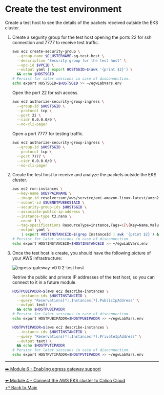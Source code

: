 # Create the test environment

Create a test host to see the details of the packets received outside the EKS cluster.

1. Create a segurity group for the test host opening the ports 22 for ssh connection and 7777 to receive test traffic.

   ```bash
   aws ec2 create-security-group \
     --group-name $CLUSTERNAME-sg-test-host \
     --description "Security group for the test host" \
     --vpc-id $VPCID \
     --output yaml | export HOSTSGID=$(awk '{print $2}') \
     && echo $HOSTSGID
   # Persist for later sessions in case of disconnection.
   echo export HOSTSGID=$HOSTSGID >> ~/egwLabVars.env
   ```

   Open the port 22 for ssh access.

   ```bash
   aws ec2 authorize-security-group-ingress \
     --group-id $HOSTSGID \
     --protocol tcp \
     --port 22 \
     --cidr 0.0.0.0/0 \
     --no-cli-pager
   ```
   
   Open a port 7777 for testing traffic.

   ```bash
   aws ec2 authorize-security-group-ingress \
     --group-id $HOSTSGID \
     --protocol tcp \
     --port 7777 \
     --cidr 0.0.0.0/0 \
     --no-cli-pager
   ```

2. Create the test host to receive and analyze the packets outside the EKS cluster.

   ```bash
   aws ec2 run-instances \
     --key-name $KEYPAIRNAME \
     --image-id resolve:ssm:/aws/service/ami-amazon-linux-latest/amzn2-ami-hvm-x86_64-gp2 \
     --subnet-id $SUBNETPUBEKS1AID \
     --security-group-ids $HOSTSGID \
     --associate-public-ip-address \
     --instance-type t3.nano \
     --count 1 \
     --tag-specifications ResourceType=instance,Tags=\[\{Key=Name,Value=$CLUSTERNAME-test-host\}\] \
     --output yaml \
       | export HOSTINSTANCEID=$(grep InstanceId | awk '{print $2}') && echo $HOSTINSTANCEID
   # Persist for later sessions in case of disconnection.
   echo export HOSTINSTANCEID=$HOSTINSTANCEID >> ~/egwLabVars.env
   ```
    
3. Once the test host is create, you should have the following picture of your AWS infrastructure:

   ![egress-gateway-v0 0 2-test host](https://user-images.githubusercontent.com/104035488/205452170-92a6fc52-1fcb-44ab-86ca-8d35221cd7e0.png)

   Retrive the public and private IP addresses of the test host, so you can connect to it in a future module.

   ```bash
   HOSTPUBIPADDR=$(aws ec2 describe-instances \
     --instance-ids $HOSTINSTANCEID \
     --query "Reservations[*].Instances[*].PublicIpAddress" \
     --output text) \
     && echo $HOSTPUBIPADDR
   # Persist for later sessions in case of disconnection.
   echo export HOSTPUBIPADDR=$HOSTPUBIPADDR >> ~/egwLabVars.env
   ```

   ```bash
   HOSTPVTIPADDR=$(aws ec2 describe-instances \
     --instance-ids $HOSTINSTANCEID \
     --query "Reservations[*].Instances[*].PrivateIpAddress" \
     --output text) \
     && echo $HOSTPVTIPADDR
   # Persist for later sessions in case of disconnection.
   echo export HOSTPVTIPADDR=$HOSTPVTIPADDR >> ~/egwLabVars.env
   ```

--- 

[:arrow_right: Module 6 - Enabling egress gateway support](/modules/module-6-egw-support.md) <br>

[:arrow_left: Module 4 - Connect the AWS EKS cluster to Calico Cloud](/modules/module-4-connect-calicocloud.md)  
[:leftwards_arrow_with_hook: Back to Main](/README.md)  
